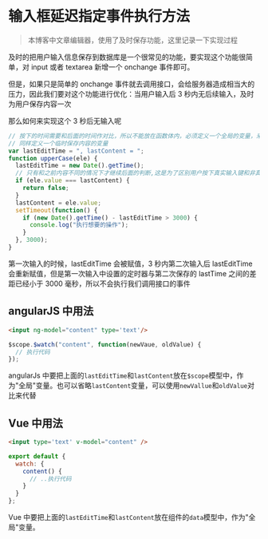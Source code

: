 # 输入框延迟指定事件执行方法

> 本博客中文章编辑器，使用了及时保存功能，这里记录一下实现过程

及时的把用户输入信息保存到数据库是一个很常见的功能，要实现这个功能很简单，对 input 或者 textarea 新增一个 onchange 事件即可。

但是，如果只是简单的 onchange 事件就去调用接口，会给服务器造成相当大的压力，因此我们要对这个功能进行优化：当用户输入后 3 秒内无后续输入，及时为用户保存内容一次

那么如何来实现这个 3 秒后无输入呢

```js
// 按下的时间需要和后面的时间作对比，所以不能放在函数体内，必须定义一个全局的变量，来存储用户改变内容的时间
// 同样定义一个临时保存内容的变量
var lastEditTime = ", lastContent = ";
function upperCase(ele) {
  lastEditTime = new Date().getTime();
  // 只有和之前内容不同的情况下才继续后面的判断,这是为了区别用户按下真实输入键和非真实输入键，比如上下左右等
  if (ele.value === lastContent) {
    return false;
  }
  lastContent = ele.value;
  setTimeout(function() {
    if (new Date().getTime() - lastEditTime > 3000) {
      console.log("执行想要的操作");
    }
  }, 3000);
}
```

第一次输入的时候，lastEditTime 会被赋值，3 秒内第二次输入后 lastEditTime 会重新赋值，但是第一次输入中设置的定时器与第二次保存的 lastTime 之间的差距已经小于 3000 毫秒，所以不会执行我们调用接口的事件

## angularJS 中用法

```html
<input ng-model="content" type='text'/>
```

```js
$scope.$watch("content", function(newVaue, oldValue) {
  // 执行代码
});
```

angularJs 中要把上面的`lastEditTime`和`lastContent`放在`$scope`模型中，作为"全局"变量。也可以省略`lastContent`变量，可以使用`newVallue`和`oldValue`对比来代替

## Vue 中用法

```html
<input type='text' v-model="content" />
```

```js
export default {
  watch: {
    content() {
      // ..执行代码
    }
  }
};
```

Vue 中要把上面的`lastEditTime`和`lastContent`放在组件的`data`模型中，作为"全局"变量。
